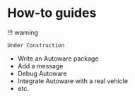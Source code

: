 # How-to guides

!!! warning

    Under Construction

- Write an Autoware package
- Add a message
- Debug Autoware
- Integrate Autoware with a real vehicle
- etc.

